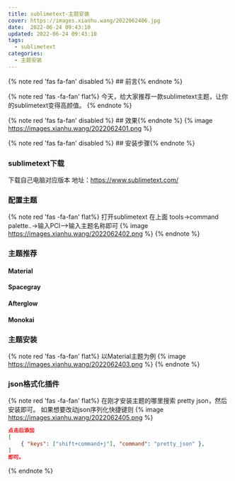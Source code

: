 ```yaml
---
title: sublimetext-主题安装
cover: https://images.xianhu.wang/2022062406.jpg
date:  2022-06-24 09:43:10
updated: 2022-06-24 09:43:10
tags:
  - sublimetext
categories:
  - 主题安装
---
```


{% note red 'fas fa-fan' disabled %} ## 前言{% endnote %}

{% note red  'fas -fa-fan' flat%} 
今天，给大家推荐一款sublimetext主题，让你的sublimetext变得高颜值。
{% endnote %}

{% note red 'fas fa-fan' disabled %} ## 效果{% endnote %}
{% image https://images.xianhu.wang/2022062401.png %}

{% note red 'fas fa-fan' disabled %} ## 安装步骤{% endnote %}
### sublimetext下载
下载自己电脑对应版本
地址：https://www.sublimetext.com/

### 配置主题
{% note red  'fas -fa-fan' flat%} 
打开sublimetext 在上面 tools->command palette..->输入PCI-->输入主题名称即可
{% image https://images.xianhu.wang/2022062402.png %}
{% endnote %}

### 主题推荐

#### Material
#### Spacegray
#### Afterglow
#### Monokai

### 主题安装
{% note red  'fas -fa-fan' flat%} 
以Material主题为例
{% image https://images.xianhu.wang/2022062403.png %}
{% endnote %}

### json格式化插件
{% note red  'fas -fa-fan' flat%} 
在刚才安装主题的哪里搜索 pretty json，然后安装即可。
如果想要改动json序列化快捷键则
{% image https://images.xianhu.wang/2022062405.png %}
```json
点击后添加
[
	{ "keys": ["shift+command+j"], "command": "pretty_json" },
]
即可。
```
{% endnote %}
